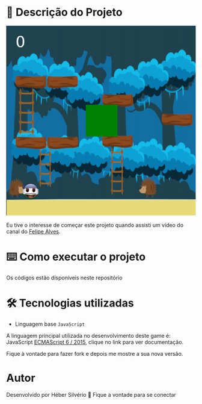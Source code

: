 # 🎫 Descrição do Projeto 
![Snake Game](https://raw.githubusercontent.com/HeberSilverio/emoji_jump-game_JavaScript/master/imagens/Game_JavaScript.PNG)

Eu tive o interesse de começar este projeto quando assisti um vídeo do canal do [Felipe Alves](https://www.youtube.com/watch?v=MexDXt11Re8&list=PL1EkVGo1AQ0Hsqhvjm4khfp6innDjpj9J&index=8).

# ⌨️ Como executar o projeto

Os códigos estão disponíveis neste repositório

# 🛠️ Tecnologias utilizadas
   * Linguagem base `JavaScript `

A linguagem principal utilizada no desenvolvimento deste game é:<br />
JavaScript [ECMAScript 6 / 2015](http://www.ecma-international.org/ecma-262/6.0/), clique no link para ver documentação.

Fique à vontade para fazer fork e depois me mostre a sua nova versão.<br />

# Autor
Desenvolvido por Héber Silvério 👋 Fique a vontade para se conectar

